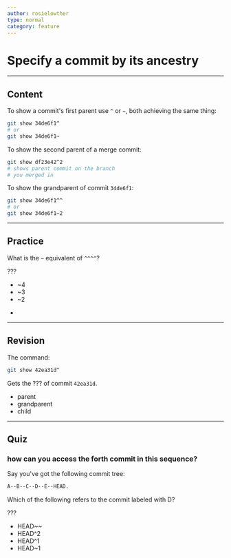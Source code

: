 ```yaml
---
author: rosielowther
type: normal
category: feature
---
```


# Specify a commit by its ancestry


---

## Content

To show a commit's first parent use `^` or `~`, both achieving the same thing:

```bash
git show 34de6f1^
# or
git show 34de6f1~
```

To show the second parent of a merge commit:

```bash
git show df23e42^2
# shows parent commit on the branch
# you merged in
```

To show the grandparent of commit `34de6f1`:

```bash
git show 34de6f1^^
# or
git show 34de6f1~2
```


---

## Practice

What is the `~` equivalent of `^^^^`?

???

- ~4
- ~3
- ~2
- ```plain-text

  ```


---

## Revision

The command:

```bash
git show 42ea31d^
```

Gets the ??? of commit `42ea31d`.

- parent
- grandparent
- child


---

## Quiz

### how can you access the forth commit in this sequence?


Say you've got the following commit tree:

```bash
A--B--C--D--E--HEAD.
```

Which of the following refers to the commit labeled with D?

 ???

- HEAD~~
- HEAD^2
- HEAD^1
- HEAD~1

